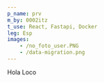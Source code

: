 ```yaml
---
p_name: prv 
m_by: 0002itz
t_use: React, Fastapi, Docker
leg: Esp
images:
    - /no_foto_user.PNG
    - /data-migration.png
---
```

Hola Loco